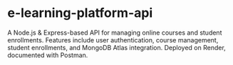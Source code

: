 # e-learning-platform-api
A Node.js &amp; Express-based API for managing online courses and student enrollments. Features include user authentication, course management, student enrollments, and MongoDB Atlas integration. Deployed on Render, documented with Postman.
